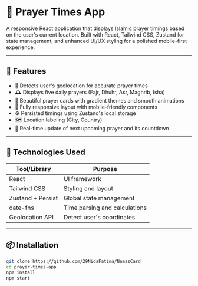 # 🕌 Prayer Times App

A responsive React application that displays Islamic prayer timings based on the user's current location. Built with React, Tailwind CSS, Zustand for state management, and enhanced UI/UX styling for a polished mobile-first experience.

---

## 🌟 Features

- 📍 Detects user's geolocation for accurate prayer times
- 🕰 Displays five daily prayers (Fajr, Dhuhr, Asr, Maghrib, Isha)
- 🎨 Beautiful prayer cards with gradient themes and smooth animations
- 📱 Fully responsive layout with mobile-friendly components
- ⚙️ Persisted timings using Zustand's local storage
- 🗺️ Location labeling (City, Country)
- 🔄 Real-time update of next upcoming prayer and its countdown

---

## 🚀 Technologies Used

| Tool/Library      | Purpose                                |
|-------------------|----------------------------------------|
| React             | UI framework                           |
| Tailwind CSS      | Styling and layout                     |
| Zustand + Persist | Global state management                |
| date-fns          | Time parsing and calculations          |
| Geolocation API   | Detect user's coordinates              |

---

## 📦 Installation

```bash
git clone https://github.com/29NidaFatima/NamazCard
cd prayer-times-app
npm install
npm start